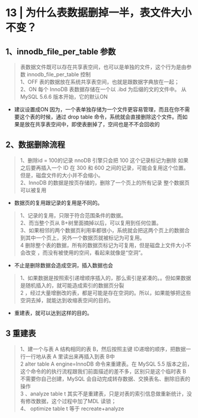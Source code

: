 # 13 | 为什么表数据删掉一半，表文件大小不变？
## 1、innodb_file_per_table 参数
> 表数据文件既可以存在共享表空间，也可以是单独的文件，这个行为是由参数  innodb_file_per_table 控制  
> 1、OFF   表的数据放在系统共享表空间，也就是跟数据字典放在一起；  
> 2、ON 每个 InnoDB 表数据存储在一个以 .ibd 为后缀的文的文件中。 从 MySQL 5.6.6 版本开始，它的默认ON  
- 建议设置成ON  因为，一个表单独存储为一个文件更容易管理，而且在你不需要这个表的时候，通过 drop table 命令，系统就会直接删除这个文件。而如果是放在共享表空间中，即使表删掉了，空间也是不不会回收的  

## 2、数据删除流程  
> 1、删除id = 100的记录 nnoDB 引擎只会把 100 这个记录标记为删除  如果之后要再插入一个 ID 在 300 和 600 之间的记录，可能会复用这个位置。但是，磁盘文件的大小并不会缩小。  
> 2、InnoDB 的数据是按页存储的，删除了一个页上的所有记录 整个数据页可以被复用  
- 数据页的复用跟记录的复用是不同的。
> 1、记录的复用，只限于符合范围条件的数据。  
> 2、而当整个页从 B+树里面摘掉以后，可以复用到任何位置。  
> 3、如果相邻的两个数据页利用率都很小，系统就会把这两个页上的数据合到其中一个页上，另外一个数据页就被标记为可复用。  
> 4 删除整个表的数据，所有的数据页标记为可复用，但是磁盘上文件大小不会改变  ，而没有被使用的空间，看起来就像是“空洞”。  
- 不止是删除数据会造成空洞，插入数据也会
> 1、如果数据是按照索引递增顺序插入的，那么索引是紧凑的。。但如果数据是随机插入的，就可能造成索引的数据页分裂      
>2 ，经过大量增删改的表，都是可能是存在空洞的。所以，如果能够把这些空洞去掉，就能达到收缩表空间的目的。
                                 
- 重建表，就可以达到这样的目的。

## 3 重建表 
> 1、建一个与表 A 结构相同的表 B，然后按照主键 ID递增的顺序，把数据一行一行地从表 A 里读出来再插入到表 B中   
> 2 alter table A engine=InnoDB 命令来重建表。在 MySQL 5.5 版本之前，这个命令的的执行流程跟我们前面描述的差不多，区别只是这个临时表 B 不需要你自己创建，MySQL 会自动完成转存数据、交换表名、删除旧表的操作  
> 3 、analyze table t 其实不是重建表，只是对表的索引信息做重新统计，没有修改数据，这个过程中加了MDL 读锁；  
> 4、 optimize table t 等于 recreate+analyze
                         
                                
     
    
    
                                  
     
